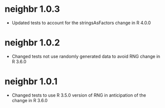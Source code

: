 # neighbr 1.0.3

* Updated tests to account for the stringsAsFactors change in R 4.0.0

# neighbr 1.0.2

* Changed tests not use randomly generated data to avoid RNG change in R 3.6.0

# neighbr 1.0.1

* Changed tests to use R 3.5.0 version of RNG in anticipation of the change in R 3.6.0